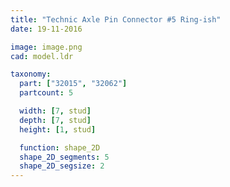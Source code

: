```yaml
---
title: "Technic Axle Pin Connector #5 Ring-ish"
date: 19-11-2016

image: image.png
cad: model.ldr

taxonomy:
  part: ["32015", "32062"]
  partcount: 5

  width: [7, stud]
  depth: [7, stud]
  height: [1, stud]

  function: shape_2D
  shape_2D_segments: 5
  shape_2D_segsize: 2
---
```

